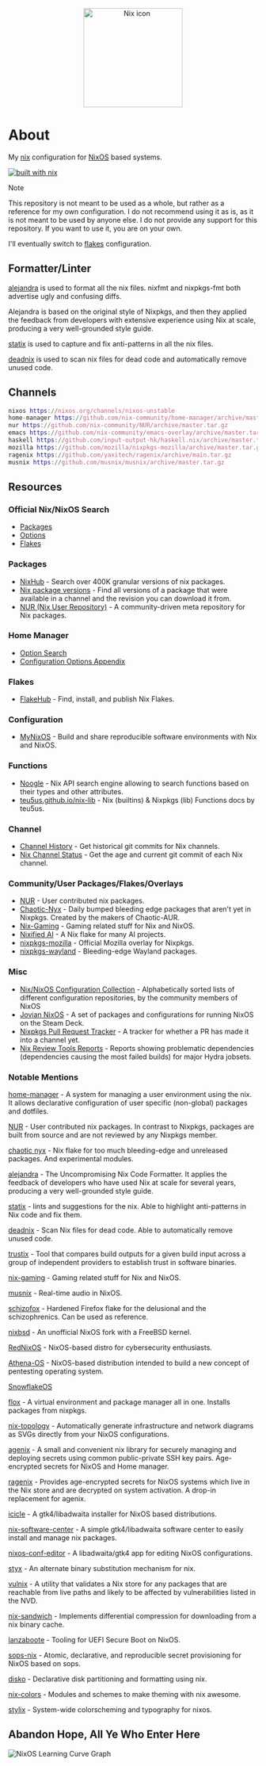 <div align="center">
  <img src="images/nix.png" alt="Nix icon" widdth="200" height="200">
</div>

# About

My [nix](https://nixos.org/learn.html) configuration for [NixOS](https://nixos.org) based systems.

[![built with nix](https://builtwithnix.org/badge.svg)](https://builtwithnix.org)

> [!NOTE]  
> This repository is not meant to be used as a whole, but rather as a reference for my own configuration. I do not recommend using it as is, as it is not meant to be used by anyone else. I do not provide any support for this repository. If you want to use it, you are on your own.
>
> I'll eventually switch to [flakes](https://nixos.wiki/wiki/Flakes) configuration.

## Formatter/Linter

[alejandra](https://github.com/kamadorueda/alejandra) is used to format all the nix files. nixfmt and nixpkgs-fmt both advertise ugly and confusing diffs.

Alejandra is based on the original style of Nixpkgs, and then they applied the feedback from developers with extensive experience using Nix at scale, producing a very well-grounded style guide.

[statix](https://github.com/nerdypepper/statix) is used to capture and fix anti-patterns in all the nix files.

[deadnix](https://github.com/astro/deadnix) is used to scan nix files for dead code and automatically remove unused code.

## Channels

```nix
nixos https://nixos.org/channels/nixos-unstable
home-manager https://github.com/nix-community/home-manager/archive/master.tar.gz
nur https://github.com/nix-community/NUR/archive/master.tar.gz
emacs https://github.com/nix-community/emacs-overlay/archive/master.tar.gz
haskell https://github.com/input-output-hk/haskell.nix/archive/master.tar.gz
mozilla https://github.com/mozilla/nixpkgs-mozilla/archive/master.tar.gz
ragenix https://github.com/yaxitech/ragenix/archive/main.tar.gz
musnix https://github.com/musnix/musnix/archive/master.tar.gz
```

## Resources

### Official Nix/NixOS Search

- [Packages](https://search.nixos.org/packages)
- [Options](https://search.nixos.org/options)
- [Flakes](https://search.nixos.org/flakes)

### Packages

- [NixHub](https://www.nixhub.io) - Search over 400K granular versions of nix packages.
- [Nix package versions](https://lazamar.co.uk/nix-versions) - Find all versions of a package that were available in a channel and the revision you can download it from.
- [NUR (Nix User Repository)](https://nur.nix-community.org) - A community-driven meta repository for Nix packages.

### Home Manager

- [Option Search](https://home-manager-options.extranix.com)
- [Configuration Options Appendix](https://nix-community.github.io/home-manager/options.xhtml)

### Flakes

- [FlakeHub](https://flakehub.com) - Find, install, and publish Nix Flakes.

### Configuration

- [MyNixOS](https://mynixos.com) - Build and share reproducible software environments with Nix and NixOS.

### Functions

- [Noogle](https://noogle.dev) - Nix API search engine allowing to search functions based on their types and other attributes.
- [teu5us.github.io/nix-lib](https://teu5us.github.io/nix-lib.html) - Nix (builtins) & Nixpkgs (lib) Functions docs by teu5us.

### Channel

- [Channel History](https://channels.nix.gsc.io/) - Get historical git commits for Nix channels.
- [Nix Channel Status](https://status.nixos.org) - Get the age and current git commit of each Nix channel.

### Community/User Packages/Flakes/Overlays

- [NUR](https://github.com/nix-community/NUR/) - User contributed nix packages.
- [Chaotic-Nyx](https://github.com/chaotic-cx/nyx) - Daily bumped bleeding edge packages that aren't yet in Nixpkgs. Created by the makers of Chaotic-AUR.
- [Nix-Gaming](https://github.com/fufexan/nix-gaming) - Gaming related stuff for Nix and NixOS.
- [Nixified AI](https://nixified.ai) -  A Nix flake for many AI projects.
- [nixpkgs-mozilla](https://github.com/mozilla/nixpkgs-mozilla) -  Official Mozilla overlay for Nixpkgs.
- [nixpkgs-wayland](https://github.com/nix-community/nixpkgs-wayland) - Bleeding-edge Wayland packages.

### Misc

- [Nix/NixOS Configuration Collection](https://nixos.wiki/wiki/Configuration_Collection) - Alphabetically sorted lists of different configuration repositories, by the community members of NixOS
- [Jovian NixOS](https://jovian-experiments.github.io/Jovian-NixOS/index.html) - A set of packages and configurations for running NixOS on the Steam Deck.
- [Nixpkgs Pull Request Tracker](https://nixpk.gs/pr-tracker.html) - A tracker for whether a PR has made it into a channel yet.
- [Nix Review Tools Reports](https://malob.github.io/nix-review-tools-reports/) - Reports showing problematic dependencies (dependencies causing the most failed builds) for major Hydra jobsets.

### Notable Mentions

[home-manager](https://github.com/nix-community/home-manager) - A system for managing a user environment using the nix. It allows declarative configuration of user specific (non-global) packages and dotfiles.

[NUR](https://github.com/nix-community/NUR) - User contributed nix packages. In contrast to Nixpkgs, packages are built from source and are not reviewed by any Nixpkgs member.

[chaotic nyx](https://github.com/chaotic-cx/nyx) - Nix flake for too much bleeding-edge and unreleased packages. And experimental modules.

[alejandra](https://github.com/kamadorueda/alejandra) - The Uncompromising Nix Code Formatter. It applies the feedback of developers who have used Nix at scale for several years, producing a very well-grounded style guide.

[statix](https://github.com/nerdypepper/statix) - lints and suggestions for the nix. Able to highlight anti-patterns in Nix code and fix them.

[deadnix](https://github.com/astro/deadnix) -  Scan Nix files for dead code. Able to automatically remove unused code.

[trustix](https://github.com/nix-community/trustix) - Tool that compares build outputs for a given build input across a group of independent providers to establish trust in software binaries.

[nix-gaming](https://github.com/fufexan/nix-gaming) - Gaming related stuff for Nix and NixOS.

[musnix](https://github.com/musnix/musnix) - Real-time audio in NixOS.

[schizofox](https://github.com/schizofox/schizofox) - Hardened Firefox flake for the delusional and the schizophrenics. Can be used as reference.

[nixbsd](https://github.com/nixos-bsd/nixbsd) - An unofficial NixOS fork with a FreeBSD kernel.

[RedNixOS](https://github.com/redcode-labs/RedNixOS) - NixOS-based distro for cybersecurity enthusiasts.

[Athena-OS](https://github.com/Athena-OS) - NixOS-based distribution intended to build a new concept of pentesting operating system.

[SnowflakeOS](https://snowflakeos.org)

[flox](https://github.com/flox/flox) - A virtual environment and package manager all in one. Installs packages from nixpkgs.

[nix-topology](https://github.com/oddlama/nix-topology) - Automatically generate infrastructure and network diagrams as SVGs directly from your NixOS configurations.

[agenix](https://github.com/ryantm/agenix) - A small and convenient nix library for securely managing and deploying secrets using common public-private SSH key pairs. Age-encrypted secrets for NixOS and Home manager.

[ragenix](https://github.com/yaxitech/ragenix) - Provides age-encrypted secrets for NixOS systems which live in the Nix store and are decrypted on system activation. A drop-in replacement for agenix.

[icicle](https://github.com/snowfallorg/icicle) -  A gtk4/libadwaita installer for NixOS based distributions.

[nix-software-center](https://github.com/snowfallorg/nix-software-center) -  A simple gtk4/libadwaita software center to easily install and manage nix packages.

[nixos-conf-editor](https://github.com/snowfallorg/nixos-conf-editor) -  A libadwaita/gtk4 app for editing NixOS configurations.

[styx](https://github.com/dnr/styx) - An alternate binary substitution mechanism for nix.

[vulnix](https://github.com/nix-community/vulnix) - A utility that validates a Nix store for any packages that are reachable from live paths and likely to be affected by vulnerabilities listed in the NVD.

[nix-sandwich](https://github.com/dnr/nix-sandwich) - Implements differential compression for downloading from a nix binary cache.

[lanzaboote](https://github.com/nix-community/lanzaboote) - Tooling for UEFI Secure Boot on NixOS.

[sops-nix](https://github.com/Mic92/sops-nix) - Atomic, declarative, and reproducible secret provisioning for NixOS based on sops.

[disko](https://github.com/nix-community/disko) - Declarative disk partitioning and formatting using nix.

[nix-colors](https://github.com/Misterio77/nix-colors) - Modules and schemes to make theming with nix awesome.

[stylix](https://github.com/danth/stylix) - System-wide colorscheming and typography for nixos.

## Abandon Hope, All Ye Who Enter Here

![NixOS Learning Curve Graph](images/nixos-learning-curve.jpeg)
